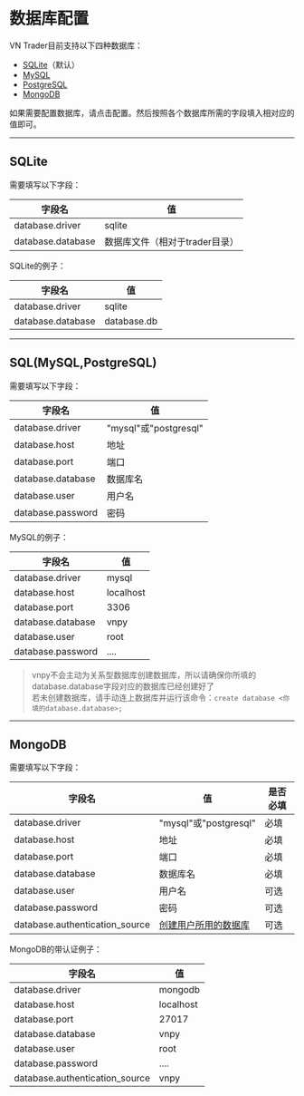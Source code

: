 # 数据库配置

VN Trader目前支持以下四种数据库：  

 * [SQLite](#sqlite)（默认）
 * [MySQL](#sqlmysqlpostgresql)
 * [PostgreSQL](#sqlmysqlpostgresql)
 * [MongoDB](#mongodb)
 
如果需要配置数据库，请点击配置。然后按照各个数据库所需的字段填入相对应的值即可。

---
## SQLite
需要填写以下字段：

| 字段名            | 值 |
|---------           |---- |
|database.driver     | sqlite |
|database.database   | 数据库文件（相对于trader目录） |
 
SQLite的例子：

| 字段名            | 值 |
|---------           |---- |
|database.driver     | sqlite |
|database.database   | database.db |


---
## SQL(MySQL,PostgreSQL)

需要填写以下字段：

| 字段名            | 值 |
|---------           |---- |
|database.driver     | "mysql"或"postgresql" |
|database.host       | 地址 |
|database.port       | 端口 |
|database.database   | 数据库名 |
|database.user       | 用户名 |
|database.password   | 密码 |
 
MySQL的例子：

| 字段名            | 值 |
|---------           |----  |
|database.driver     | mysql |
|database.host       | localhost |
|database.port       | 3306 |
|database.database   | vnpy |
|database.user       | root |
|database.password   | .... |

> vnpy不会主动为关系型数据库创建数据库，所以请确保你所填的database.database字段对应的数据库已经创建好了  
> 若未创建数据库，请手动连上数据库并运行该命令：```create database <你填的database.database>;```   

---
## MongoDB

需要填写以下字段：

| 字段名            | 值 |          是否必填|
|---------           |---- |  ---|
|database.driver     | "mysql"或"postgresql" | 必填 |
|database.host       | 地址| 必填 |
|database.port       | 端口| 必填 |
|database.database   | 数据库名| 必填 |
|database.user       | 用户名| 可选 |
|database.password   | 密码| 可选 |
|database.authentication_source   | [创建用户所用的数据库][AuthSource]| 可选 |
 
MongoDB的带认证例子：

| 字段名            | 值 |
|---------           |----  |
|database.driver     | mongodb |
|database.host       | localhost |
|database.port       | 27017 |
|database.database   | vnpy |
|database.user       | root |
|database.password   | .... |
|database.authentication_source   | vnpy |


[AuthSource]: https://docs.mongodb.com/manual/core/security-users/#user-authentication-database